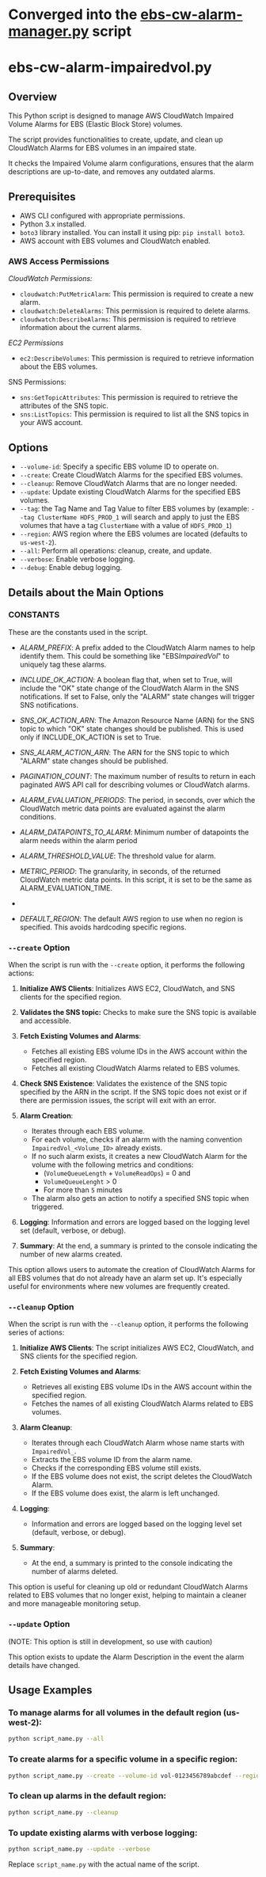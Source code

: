 # Converged into the [ebs-cw-alarm-manager.py](./ebs-cw-alarm-manager.py) script

# ebs-cw-alarm-impairedvol.py

## Overview

This Python script is designed to manage AWS CloudWatch Impaired Volume Alarms for EBS (Elastic Block Store) volumes.

The script provides functionalities to create, update, and clean up CloudWatch Alarms for EBS volumes in an impaired state.

It checks the Impaired Volume alarm configurations, ensures that the alarm descriptions are up-to-date, and removes any outdated alarms.

## Prerequisites

- AWS CLI configured with appropriate permissions.
- Python 3.x installed.
- `boto3` library installed. You can install it using pip: `pip install boto3`.
- AWS account with EBS volumes and CloudWatch enabled.

### AWS Access Permissions

_CloudWatch Permissions:_

- `cloudwatch:PutMetricAlarm`: This permission is required to create a new alarm.
- `cloudwatch:DeleteAlarms`: This permission is required to delete alarms.
- `cloudwatch:DescribeAlarms`: This permission is required to retrieve information about the current alarms.

_EC2 Permissions_

- `ec2:DescribeVolumes`: This permission is required to retrieve information about the EBS volumes.

SNS Permissions:

- `sns:GetTopicAttributes`: This permission is required to retrieve the attributes of the SNS topic.
- `sns:ListTopics`: This permission is required to list all the SNS topics in your AWS account.

## Options

- `--volume-id`: Specify a specific EBS volume ID to operate on.
- `--create`: Create CloudWatch Alarms for the specified EBS volumes.
- `--cleanup`: Remove CloudWatch Alarms that are no longer needed.
- `--update`: Update existing CloudWatch Alarms for the specified EBS volumes.
- `--tag`: the Tag Name and Tag Value to filter EBS volumes by (example: `--tag ClusterName HDFS_PROD_1` will search and apply to just the EBS volumes that have a tag `ClusterName` with a value of `HDFS_PROD_1`)
- `--region`: AWS region where the EBS volumes are located (defaults to `us-west-2`).
- `--all`: Perform all operations: cleanup, create, and update.
- `--verbose`: Enable verbose logging.
- `--debug`: Enable debug logging.

## Details about the Main Options

### CONSTANTS

These are the constants used in the script.

- _ALARM_PREFIX_: A prefix added to the CloudWatch Alarm names to help identify them. This could be something like "EBS*ImpairedVol*" to uniquely tag these alarms.

- _INCLUDE_OK_ACTION_: A boolean flag that, when set to True, will include the "OK" state change of the CloudWatch Alarm in the SNS notifications. If set to False, only the "ALARM" state changes will trigger SNS notifications.

- _SNS_OK_ACTION_ARN_: The Amazon Resource Name (ARN) for the SNS topic to which "OK" state changes should be published. This is used only if INCLUDE_OK_ACTION is set to True.

- _SNS_ALARM_ACTION_ARN_: The ARN for the SNS topic to which "ALARM" state changes should be published.

- _PAGINATION_COUNT_: The maximum number of results to return in each paginated AWS API call for describing volumes or CloudWatch alarms.

- _ALARM_EVALUATION_PERIODS_: The period, in seconds, over which the CloudWatch metric data points are evaluated against the alarm conditions.

- _ALARM_DATAPOINTS_TO_ALARM_: Minimum number of datapoints the alarm needs within the alarm period

- _ALARM_THRESHOLD_VALUE_: The threshold value for alarm.

- _METRIC_PERIOD_: The granularity, in seconds, of the returned CloudWatch metric data points. In this script, it is set to be the same as ALARM_EVALUATION_TIME.
-
- _DEFAULT_REGION_: The default AWS region to use when no region is specified. This avoids hardcoding specific regions.

### `--create` Option

When the script is run with the `--create` option, it performs the following actions:

1. **Initialize AWS Clients**: Initializes AWS EC2, CloudWatch, and SNS clients for the specified region.

2. **Validates the SNS topic:** Checks to make sure the SNS topic is available and accessible.

3. **Fetch Existing Volumes and Alarms**:

   - Fetches all existing EBS volume IDs in the AWS account within the specified region.
   - Fetches all existing CloudWatch Alarms related to EBS volumes.

4. **Check SNS Existence**: Validates the existence of the SNS topic specified by the ARN in the script. If the SNS topic does not exist or if there are permission issues, the script will exit with an error.

5. **Alarm Creation**:

   - Iterates through each EBS volume.
   - For each volume, checks if an alarm with the naming convention `ImpairedVol_<Volume_ID>` already exists.
   - If no such alarm exists, it creates a new CloudWatch Alarm for the volume with the following metrics and conditions:
     - (`VolumeQueueLength` + `VolumeReadOps`) = 0 and
     - `VolumeQueueLenght` > 0
     - For more than `5` minutes
   - The alarm also gets an action to notify a specified SNS topic when triggered.

6. **Logging**: Information and errors are logged based on the logging level set (default, verbose, or debug).

7. **Summary**: At the end, a summary is printed to the console indicating the number of new alarms created.

This option allows users to automate the creation of CloudWatch Alarms for all EBS volumes that do not already have an alarm set up. It's especially useful for environments where new volumes are frequently created.

### `--cleanup` Option

When the script is run with the `--cleanup` option, it performs the following series of actions:

1. **Initialize AWS Clients**: The script initializes AWS EC2, CloudWatch, and SNS clients for the specified region.

2. **Fetch Existing Volumes and Alarms**:

   - Retrieves all existing EBS volume IDs in the AWS account within the specified region.
   - Fetches the names of all existing CloudWatch Alarms related to EBS volumes.

3. **Alarm Cleanup**:

   - Iterates through each CloudWatch Alarm whose name starts with `ImpairedVol_`.
   - Extracts the EBS volume ID from the alarm name.
   - Checks if the corresponding EBS volume still exists.
   - If the EBS volume does not exist, the script deletes the CloudWatch Alarm.
   - If the EBS volume does exist, the alarm is left unchanged.

4. **Logging**:

   - Information and errors are logged based on the logging level set (default, verbose, or debug).

5. **Summary**:
   - At the end, a summary is printed to the console indicating the number of alarms deleted.

This option is useful for cleaning up old or redundant CloudWatch Alarms related to EBS volumes that no longer exist, helping to maintain a cleaner and more manageable monitoring setup.

### `--update` Option

(NOTE: This option is still in development, so use with caution)

This option exists to update the Alarm Description in the event the alarm details have changed.

## Usage Examples

### To manage alarms for all volumes in the default region (us-west-2):

```bash
python script_name.py --all
```

### To create alarms for a specific volume in a specific region:

```bash
python script_name.py --create --volume-id vol-0123456789abcdef --region us-east-1
```

### To clean up alarms in the default region:

```bash
python script_name.py --cleanup
```

### To update existing alarms with verbose logging:

```bash
python script_name.py --update --verbose
```

Replace `script_name.py` with the actual name of the script.
